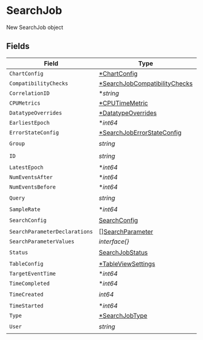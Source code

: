 # SearchJob

New SearchJob object


## Fields

| Field                                                                                | Type                                                                                 | Required                                                                             | Description                                                                          |
| ------------------------------------------------------------------------------------ | ------------------------------------------------------------------------------------ | ------------------------------------------------------------------------------------ | ------------------------------------------------------------------------------------ |
| `ChartConfig`                                                                        | [*ChartConfig](../../models/shared/chartconfig.md)                                   | :heavy_minus_sign:                                                                   | N/A                                                                                  |
| `CompatibilityChecks`                                                                | [*SearchJobCompatibilityChecks](../../models/shared/searchjobcompatibilitychecks.md) | :heavy_minus_sign:                                                                   | N/A                                                                                  |
| `CorrelationID`                                                                      | **string*                                                                            | :heavy_minus_sign:                                                                   | N/A                                                                                  |
| `CPUMetrics`                                                                         | [*CPUTimeMetric](../../models/shared/cputimemetric.md)                               | :heavy_minus_sign:                                                                   | N/A                                                                                  |
| `DatatypeOverrides`                                                                  | [*DatatypeOverrides](../../models/shared/datatypeoverrides.md)                       | :heavy_minus_sign:                                                                   | N/A                                                                                  |
| `EarliestEpoch`                                                                      | **int64*                                                                             | :heavy_minus_sign:                                                                   | N/A                                                                                  |
| `ErrorStateConfig`                                                                   | [*SearchJobErrorStateConfig](../../models/shared/searchjoberrorstateconfig.md)       | :heavy_minus_sign:                                                                   | N/A                                                                                  |
| `Group`                                                                              | *string*                                                                             | :heavy_check_mark:                                                                   | N/A                                                                                  |
| `ID`                                                                                 | *string*                                                                             | :heavy_check_mark:                                                                   | N/A                                                                                  |
| `LatestEpoch`                                                                        | **int64*                                                                             | :heavy_minus_sign:                                                                   | N/A                                                                                  |
| `NumEventsAfter`                                                                     | **int64*                                                                             | :heavy_minus_sign:                                                                   | N/A                                                                                  |
| `NumEventsBefore`                                                                    | **int64*                                                                             | :heavy_minus_sign:                                                                   | N/A                                                                                  |
| `Query`                                                                              | *string*                                                                             | :heavy_check_mark:                                                                   | N/A                                                                                  |
| `SampleRate`                                                                         | **int64*                                                                             | :heavy_minus_sign:                                                                   | N/A                                                                                  |
| `SearchConfig`                                                                       | [SearchConfig](../../models/shared/searchconfig.md)                                  | :heavy_check_mark:                                                                   | N/A                                                                                  |
| `SearchParameterDeclarations`                                                        | [][SearchParameter](../../models/shared/searchparameter.md)                          | :heavy_minus_sign:                                                                   | N/A                                                                                  |
| `SearchParameterValues`                                                              | *interface{}*                                                                        | :heavy_minus_sign:                                                                   | N/A                                                                                  |
| `Status`                                                                             | [SearchJobStatus](../../models/shared/searchjobstatus.md)                            | :heavy_check_mark:                                                                   | N/A                                                                                  |
| `TableConfig`                                                                        | [*TableViewSettings](../../models/shared/tableviewsettings.md)                       | :heavy_minus_sign:                                                                   | N/A                                                                                  |
| `TargetEventTime`                                                                    | **int64*                                                                             | :heavy_minus_sign:                                                                   | N/A                                                                                  |
| `TimeCompleted`                                                                      | **int64*                                                                             | :heavy_minus_sign:                                                                   | N/A                                                                                  |
| `TimeCreated`                                                                        | *int64*                                                                              | :heavy_check_mark:                                                                   | N/A                                                                                  |
| `TimeStarted`                                                                        | **int64*                                                                             | :heavy_minus_sign:                                                                   | N/A                                                                                  |
| `Type`                                                                               | [*SearchJobType](../../models/shared/searchjobtype.md)                               | :heavy_minus_sign:                                                                   | N/A                                                                                  |
| `User`                                                                               | *string*                                                                             | :heavy_check_mark:                                                                   | N/A                                                                                  |
